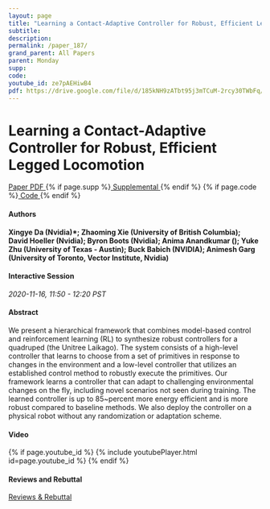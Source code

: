 ```yaml
---
layout: page
title: "Learning a Contact-Adaptive Controller for Robust, Efficient Legged Locomotion"
subtitle: 
description:
permalink: /paper_187/
grand_parent: All Papers
parent: Monday
supp: 
code: 
youtube_id: ze7pAEHiwB4
pdf: https://drive.google.com/file/d/185kNH9zATbt95j3mTCuM-2rcy30TWbFq/view
---
```


# Learning a Contact-Adaptive Controller for Robust, Efficient Legged Locomotion

<a href="https://drive.google.com/file/d/185kNH9zATbt95j3mTCuM-2rcy30TWbFq/view" target="_blank" rel="noopener noreferrer" class="btn btn-blue"><i class="fa fa-file-text-o" aria-hidden="true"></i> Paper PDF </a> {% if page.supp %}<a href="" target="_blank" rel="noopener noreferrer" class="btn btn-green"><i class="fa fa-file-text-o" aria-hidden="true"></i> Supplemental </a>{% endif %} {% if page.code %}<a href="" target="_blank" rel="noopener noreferrer" class="btn"><i class="fa fa-github" aria-hidden="true"></i> Code </a>{% endif %} 

#### Authors
**Xingye Da (Nvidia)*; Zhaoming Xie (University of British Columbia); David Hoeller (Nvidia); Byron Boots (Nvidia); Anima Anandkumar (); Yuke Zhu (University of Texas - Austin); Buck Babich (NVIDIA); Animesh Garg (University of Toronto, Vector Institute, Nvidia)**

#### Interactive Session
*2020-11-16, 11:50 - 12:20 PST* 

#### Abstract
We present a hierarchical framework that combines model-based control and reinforcement learning (RL) to synthesize robust controllers for a quadruped (the Unitree Laikago). The system consists of a high-level controller that learns to choose from a set of primitives in response to changes in the environment and a low-level controller that utilizes an established control method to robustly execute the primitives. Our framework learns a controller that can adapt to challenging environmental changes on the fly, including novel scenarios not seen during training. The learned controller is up to 85~percent more energy efficient and is more robust compared to baseline methods. We also deploy the controller on a physical robot without any randomization or adaptation scheme.

#### Video
{% if page.youtube_id %}
{% include youtubePlayer.html id=page.youtube_id %}
{% endif %}

#### Reviews and Rebuttal
<a href="https://drive.google.com/file/d/11vRBA0_4LzqhTTsF-v6aFY2PJW9CeiaL/view" target="_blank" rel="noopener noreferrer" class="btn btn-purple"><i class="fa fa-pencil-square-o" aria-hidden="true"></i> Reviews & Rebuttal </a>

